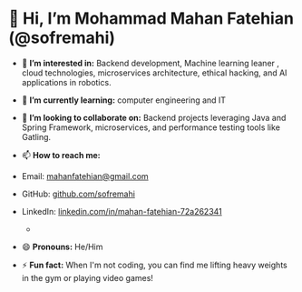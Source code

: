 # 👋 Hi, I’m Mohammad Mahan Fatehian (@sofremahi)

- 👀 **I’m interested in:** Backend development, Machine learning leaner ,  cloud technologies, microservices architecture, ethical hacking, and AI applications in robotics.  
- 🌱 **I’m currently learning:** computer engineering and IT  
- 💞️ **I’m looking to collaborate on:** Backend projects leveraging Java and Spring Framework, microservices, and performance testing tools like Gatling.  
- 📫 **How to reach me:**  
- Email: [mahanfatehian@gmail.com](mailto:mahanfatehian@gmail.com)  
- GitHub: [github.com/sofremahi](https://github.com/sofremahi)  
- LinkedIn: [linkedin.com/in/mahan-fatehian-72a262341](https://www.linkedin.com/in/mahan-fatehian-72a262341/)

  -   
- 😄 **Pronouns:** He/Him  
- ⚡ **Fun fact:** When I'm not coding, you can find me lifting heavy weights in the gym or playing video games!  


